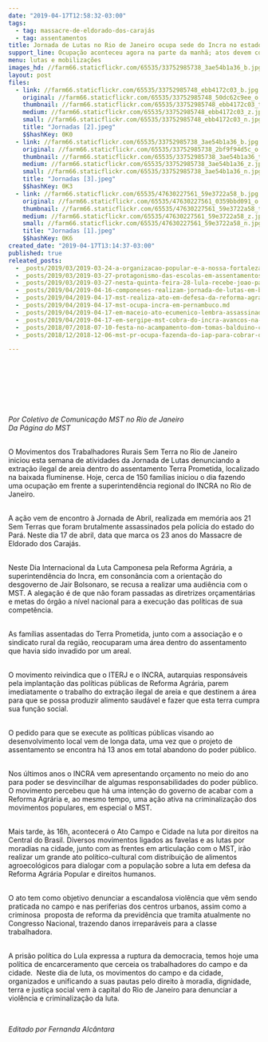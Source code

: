 ```yaml
---
date: "2019-04-17T12:58:32-03:00"
tags:
  - tag: massacre-de-eldorado-dos-carajás
  - tag: assentamentos
title: Jornada de Lutas no Rio de Janeiro ocupa sede do Incra no estado
support_line: Ocupação aconteceu agora na parte da manhã; atos devem continuar à tarde na Central do Brasil
menu: lutas e mobilizações
images_hd: //farm66.staticflickr.com/65535/33752985738_3ae54b1a36_b.jpg
layout: post
files:
  - link: //farm66.staticflickr.com/65535/33752985748_ebb4172c03_b.jpg
    original: //farm66.staticflickr.com/65535/33752985748_50dc62c9ee_o.jpg
    thumbnail: //farm66.staticflickr.com/65535/33752985748_ebb4172c03_t.jpg
    medium: //farm66.staticflickr.com/65535/33752985748_ebb4172c03_z.jpg
    small: //farm66.staticflickr.com/65535/33752985748_ebb4172c03_n.jpg
    title: "Jornadas [2].jpeg"
    $$hashKey: 0K0
  - link: //farm66.staticflickr.com/65535/33752985738_3ae54b1a36_b.jpg
    original: //farm66.staticflickr.com/65535/33752985738_2bf9f94d5c_o.jpg
    thumbnail: //farm66.staticflickr.com/65535/33752985738_3ae54b1a36_t.jpg
    medium: //farm66.staticflickr.com/65535/33752985738_3ae54b1a36_z.jpg
    small: //farm66.staticflickr.com/65535/33752985738_3ae54b1a36_n.jpg
    title: "Jornadas [3].jpeg"
    $$hashKey: 0K3
  - link: //farm66.staticflickr.com/65535/47630227561_59e3722a58_b.jpg
    original: //farm66.staticflickr.com/65535/47630227561_0359bbd091_o.jpg
    thumbnail: //farm66.staticflickr.com/65535/47630227561_59e3722a58_t.jpg
    medium: //farm66.staticflickr.com/65535/47630227561_59e3722a58_z.jpg
    small: //farm66.staticflickr.com/65535/47630227561_59e3722a58_n.jpg
    title: "Jornadas [1].jpeg"
    $$hashKey: 0K6
created_date: "2019-04-17T13:14:37-03:00"
published: true
releated_posts:
  - _posts/2019/03/2019-03-24-a-organizacao-popular-e-a-nossa-fortaleza-diz-lider-do-mst.md
  - _posts/2019/03/2019-03-27-protagonismo-das-escolas-em-assentamentos-quebra-preconceitos-sobre-ensino-no-campo.md
  - _posts/2019/03/2019-03-27-nesta-quinta-feira-28-lula-recebe-joao-paulo-rodrigues-da-direcao-nacional-do-mst.md
  - _posts/2019/04/2019-04-16-componeses-realizam-jornada-de-lutas-em-belem-no-para.md
  - _posts/2019/04/2019-04-17-mst-realiza-ato-em-defesa-da-reforma-agraria-em-sao-paulo.md
  - _posts/2019/04/2019-04-17-mst-ocupa-incra-em-pernambuco.md
  - _posts/2019/04/2019-04-17-em-maceio-ato-ecumenico-lembra-assassinados-do-massacre-de-eldorado.md
  - _posts/2019/04/2019-04-17-em-sergipe-mst-cobra-do-incra-avancos-na-politica-da-reforma-agraria.md
  - _posts/2018/07/2018-07-10-festa-no-acampamento-dom-tomas-balduino-comemora-3-anos-de-resistencia-no-parana.md
  - _posts/2018/12/2018-12-06-mst-pr-ocupa-fazenda-do-iap-para-cobrar-o-assentamento-de-150-familias-sem-terra.md

---
```

<p>&nbsp;</p>

<p>&nbsp;</p>

<p>&nbsp;</p>

<p><br />
<em>Por Coletivo de Comunica&ccedil;&atilde;o MST no Rio de Janeiro<br />
Da P&aacute;gina do MST</em></p>

<p><br />
O Movimentos dos Trabalhadores Rurais Sem Terra no Rio de Janeiro iniciou esta semana de atividades da Jornada de Lutas denunciando a extra&ccedil;&atilde;o ilegal de areia dentro do assentamento Terra Prometida, localizado na baixada fluminense. Hoje, cerca de 150 fam&iacute;lias iniciou o dia fazendo uma ocupa&ccedil;&atilde;o em frente a superintend&ecirc;ncia regional do INCRA no Rio de Janeiro.</p>

<p><br />
A a&ccedil;&atilde;o vem de encontro &agrave; Jornada de Abril, realizada em mem&oacute;ria aos 21 Sem Terras que foram brutalmente assassinados pela pol&iacute;cia do estado do Par&aacute;. Neste dia 17 de abril, data que marca os 23 anos do Massacre de Eldorado dos Caraj&aacute;s.</p>

<p><br />
Neste Dia Internacional da Luta Camponesa pela Reforma Agr&aacute;ria, a&nbsp; superintend&ecirc;ncia do Incra, em conson&acirc;ncia com a orienta&ccedil;&atilde;o do desgoverno de Jair Bolsonaro, se recusa a realizar uma audi&ecirc;ncia com o MST. A alega&ccedil;&atilde;o &eacute; de que n&atilde;o foram passadas as diretrizes or&ccedil;ament&aacute;rias e metas do &oacute;rg&atilde;o a n&iacute;vel nacional para a execu&ccedil;&atilde;o das pol&iacute;ticas de sua compet&ecirc;ncia.</p>

<p><br />
As fam&iacute;lias assentadas do Terra Prometida, junto com a associa&ccedil;&atilde;o e o sindicato rural da regi&atilde;o, reocuparam uma &aacute;rea dentro do assentamento que havia sido invadido por um areal.</p>

<p><br />
O movimento reivindica que o ITERJ e o INCRA, autarquias respons&aacute;veis pela implanta&ccedil;&atilde;o das pol&iacute;ticas p&uacute;blicas de Reforma Agr&aacute;ria, parem imediatamente o trabalho do extra&ccedil;&atilde;o ilegal de areia e que destinem a &aacute;rea para que se possa produzir alimento saud&aacute;vel e fazer que esta terra cumpra sua fun&ccedil;&atilde;o social.</p>

<p><br />
O pedido para que se execute as pol&iacute;ticas p&uacute;blicas visando ao desenvolvimento local vem de longa data, uma vez que o projeto de assentamento se encontra h&aacute; 13 anos em total abandono do poder p&uacute;blico.</p>

<p><br />
Nos &uacute;ltimos anos o INCRA vem apresentando or&ccedil;amento no meio do ano para poder se desvincilhar de algumas responsabilidades do poder p&uacute;blico. O movimento percebeu que h&aacute; uma inten&ccedil;&atilde;o do governo de acabar com a Reforma Agr&aacute;ria e, ao mesmo tempo, uma a&ccedil;&atilde;o ativa na criminaliza&ccedil;&atilde;o dos movimentos populares, em especial o MST.</p>

<p><br />
Mais tarde, &agrave;s 16h, acontecer&aacute; o Ato Campo e Cidade na luta por direitos na Central do Brasil. Diversos movimentos ligados as favelas e as lutas por moradias na cidade, junto com as frentes em articula&ccedil;&atilde;o com o MST, ir&atilde;o realizar um grande ato pol&iacute;tico-cultural com distribui&ccedil;&atilde;o de alimentos agroecol&oacute;gicos para dialogar com a popula&ccedil;&atilde;o sobre a luta em defesa da Reforma Agr&aacute;ria Popular e direitos humanos.</p>

<p><br />
O ato tem como objetivo denunciar a escandalosa viol&ecirc;ncia que v&ecirc;m sendo praticada no campo e nas periferias dos centros urbanos, assim como a criminosa&nbsp; proposta de reforma da previd&ecirc;ncia que tramita atualmente no Congresso Nacional, trazendo danos irrepar&aacute;veis para a classe trabalhadora.<br />
&nbsp;</p>

<p>A pris&atilde;o pol&iacute;tica do Lula expressa a ruptura da democracia, temos hoje uma pol&iacute;tica de encarceramento que cerceia os trabalhadores do campo e da cidade.&nbsp; Neste dia de luta, os movimentos do campo e da cidade, organizados e unificando a suas pautas pelo direito &agrave; moradia, dignidade, terra e justi&ccedil;a social vem &agrave; capital do Rio de Janeiro para denunciar a viol&ecirc;ncia e criminaliza&ccedil;&atilde;o da luta.</p>

<p>&nbsp;</p>

<p><em>Editado por Fernanda Alc&acirc;ntara</em></p>
